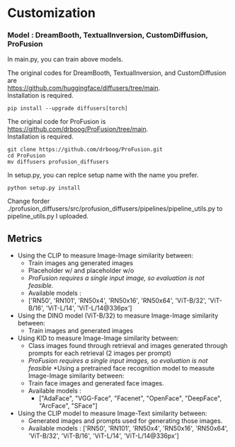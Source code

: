 # Customization

### Model : DreamBooth, TextualInversion, CustomDiffusion, ProFusion   

In main.py, you can train above models.   

The original codes for DreamBooth, TextualInversion, and CustomDiffusion are   
https://github.com/huggingface/diffusers/tree/main.   
Installation is required.   
```
pip install --upgrade diffusers[torch]
```

The original code for ProFusion is   
https://github.com/drboog/ProFusion/tree/main.   
Installation is required.   
```
git clone https://github.com/drboog/ProFusion.git
cd ProFusion
mv diffusers profusion_diffusers
```
In setup.py, you can replce setup name with the name you prefer.   
```
python setup.py install
```
Change forder ./profusion_diffusers/src/profusion_diffusers/pipelines/pipeline_utils.py to pipeline_utils.py I uploaded.

## Metrics
* Using the CLIP to measure Image-Image similarity between:
  * Train images ang generated images
  * Placeholder w/ and placeholder w/o
  * *ProFusion requires a single input image, so evaluation is not feasible.*
  * Available models :
   * ['RN50', 'RN101', 'RN50x4', 'RN50x16', 'RN50x64', 'ViT-B/32', 'ViT-B/16', 'ViT-L/14', 'ViT-L/14@336px']
* Using the DINO model (ViT-B/32) to measure Image-Image similarity between:
  * Train images and generated images
* Using KID to measure Image-Image similarity between:
    * Class images found through retrieval and images generated through prompts for each retrieval (2 images per prompt)
    * *ProFusion requires a single input images, so evaluation is not feasible*
 *Using a pretrained face recognition model to measute Image-Image similarity between:
  * Train face images and generated face images.
  * Available models :
     * ["AdaFace", "VGG-Face", "Facenet", "OpenFace", "DeepFace", "ArcFace", "SFace"]
* Using the CLIP model to measure Image-Text similarity between:
    * Generated images and prompts used for generating those images.
    * Available models : ['RN50', 'RN101', 'RN50x4', 'RN50x16', 'RN50x64', 'ViT-B/32', 'ViT-B/16', 'ViT-L/14', 'ViT-L/14@336px']
